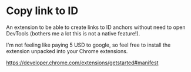 # Copy link to ID

An extension to be able to create links to ID anchors without need to open DevTools (bothers me a lot this is not a native feature!).

I'm not feeling like paying 5 USD to google, so feel free to install the extension unpacked into your Chrome extensions.

https://developer.chrome.com/extensions/getstarted#manifest
